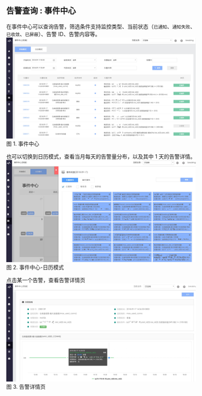 ## 告警查询 : 事件中心

在事件中心可以查询告警，筛选条件支持监控类型、当前状态（`已通知`、`通知失败`、`已收敛`、`已屏蔽`）、告警 ID、告警内容等。
![](../../media/15371663555349.jpg)
图 1. 事件中心

也可以切换到日历模式，查看当月每天的告警量分布，以及其中 1 天的告警详情。
![](../../media/15371665499151.jpg)
图 2. 事件中心-日历模式

点击某一个告警，查看告警详情页
![](../../media/15371666617234.jpg)
图 3. 告警详情页
